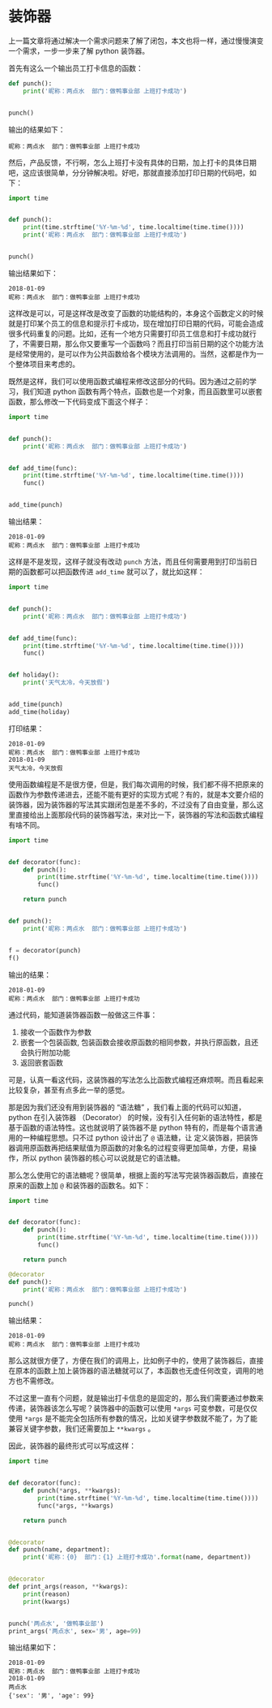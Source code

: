 # 装饰器

上一篇文章将通过解决一个需求问题来了解了闭包，本文也将一样，通过慢慢演变一个需求，一步一步来了解 python 装饰器。

首先有这么一个输出员工打卡信息的函数：

```python
def punch():
    print('昵称：两点水  部门：做鸭事业部 上班打卡成功')


punch()
```

输出的结果如下：

```
昵称：两点水  部门：做鸭事业部 上班打卡成功
```

然后，产品反馈，不行啊，怎么上班打卡没有具体的日期，加上打卡的具体日期吧，这应该很简单，分分钟解决啦。好吧，那就直接添加打印日期的代码吧，如下：

```python
import time


def punch():
    print(time.strftime('%Y-%m-%d', time.localtime(time.time())))
    print('昵称：两点水  部门：做鸭事业部 上班打卡成功')


punch()
```

输出结果如下：

```
2018-01-09
昵称：两点水  部门：做鸭事业部 上班打卡成功
```

这样改是可以，可是这样改是改变了函数的功能结构的，本身这个函数定义的时候就是打印某个员工的信息和提示打卡成功，现在增加打印日期的代码，可能会造成很多代码重复的问题。比如，还有一个地方只需要打印员工信息和打卡成功就行了，不需要日期，那么你又要重写一个函数吗？而且打印当前日期的这个功能方法是经常使用的，是可以作为公共函数给各个模块方法调用的。当然，这都是作为一个整体项目来考虑的。

既然是这样，我们可以使用函数式编程来修改这部分的代码。因为通过之前的学习，我们知道 python 函数有两个特点，函数也是一个对象，而且函数里可以嵌套函数，那么修改一下代码变成下面这个样子：

```python
import time


def punch():
    print('昵称：两点水  部门：做鸭事业部 上班打卡成功')


def add_time(func):
    print(time.strftime('%Y-%m-%d', time.localtime(time.time())))
    func()


add_time(punch)
```

输出结果：

```
2018-01-09
昵称：两点水  部门：做鸭事业部 上班打卡成功
```

这样是不是发现，这样子就没有改动 `punch` 方法，而且任何需要用到打印当前日期的函数都可以把函数传进 `add_time` 就可以了，就比如这样：

```python
import time


def punch():
    print('昵称：两点水  部门：做鸭事业部 上班打卡成功')


def add_time(func):
    print(time.strftime('%Y-%m-%d', time.localtime(time.time())))
    func()


def holiday():
    print('天气太冷，今天放假')


add_time(punch)
add_time(holiday)

```

打印结果：

```
2018-01-09
昵称：两点水  部门：做鸭事业部 上班打卡成功
2018-01-09
天气太冷，今天放假
```

使用函数编程是不是很方便，但是，我们每次调用的时候，我们都不得不把原来的函数作为参数传递进去，还能不能有更好的实现方式呢？有的，就是本文要介绍的装饰器，因为装饰器的写法其实跟闭包是差不多的，不过没有了自由变量，那么这里直接给出上面那段代码的装饰器写法，来对比一下，装饰器的写法和函数式编程有啥不同。

```python
import time


def decorator(func):
    def punch():
        print(time.strftime('%Y-%m-%d', time.localtime(time.time())))
        func()

    return punch


def punch():
    print('昵称：两点水  部门：做鸭事业部 上班打卡成功')


f = decorator(punch)
f()
```

输出的结果：

```
2018-01-09
昵称：两点水  部门：做鸭事业部 上班打卡成功
```

通过代码，能知道装饰器函数一般做这三件事：

1. 接收一个函数作为参数
2. 嵌套一个包装函数, 包装函数会接收原函数的相同参数，并执行原函数，且还会执行附加功能
3. 返回嵌套函数

可是，认真一看这代码，这装饰器的写法怎么比函数式编程还麻烦啊。而且看起来比较复杂，甚至有点多此一举的感觉。

那是因为我们还没有用到装饰器的 “语法糖” ，我们看上面的代码可以知道， python 在引入装饰器 （Decorator） 的时候，没有引入任何新的语法特性，都是基于函数的语法特性。这也就说明了装饰器不是 python 特有的，而是每个语言通用的一种编程思想。只不过 python 设计出了 `@` 语法糖，让 定义装饰器，把装饰器调用原函数再把结果赋值为原函数的对象名的过程变得更加简单，方便，易操作，所以 python 装饰器的核心可以说就是它的语法糖。

那么怎么使用它的语法糖呢？很简单，根据上面的写法写完装饰器函数后，直接在原来的函数上加 `@` 和装饰器的函数名。如下：

```python
import time


def decorator(func):
    def punch():
        print(time.strftime('%Y-%m-%d', time.localtime(time.time())))
        func()

    return punch

@decorator
def punch():
    print('昵称：两点水  部门：做鸭事业部 上班打卡成功')

punch()
```

输出结果：

```
2018-01-09
昵称：两点水  部门：做鸭事业部 上班打卡成功
```

那么这就很方便了，方便在我们的调用上，比如例子中的，使用了装饰器后，直接在原本的函数上加上装饰器的语法糖就可以了，本函数也无虚任何改变，调用的地方也不需修改。

不过这里一直有个问题，就是输出打卡信息的是固定的，那么我们需要通过参数来传递，装饰器该怎么写呢？装饰器中的函数可以使用 `*args` 可变参数，可是仅仅使用 `*args` 是不能完全包括所有参数的情况，比如关键字参数就不能了，为了能兼容关键字参数，我们还需要加上 `**kwargs` 。

因此，装饰器的最终形式可以写成这样：

```python
import time


def decorator(func):
    def punch(*args, **kwargs):
        print(time.strftime('%Y-%m-%d', time.localtime(time.time())))
        func(*args, **kwargs)

    return punch


@decorator
def punch(name, department):
    print('昵称：{0}  部门：{1} 上班打卡成功'.format(name, department))


@decorator
def print_args(reason, **kwargs):
    print(reason)
    print(kwargs)


punch('两点水', '做鸭事业部')
print_args('两点水', sex='男', age=99)
```

输出结果如下：

```
2018-01-09
昵称：两点水  部门：做鸭事业部 上班打卡成功
2018-01-09
两点水
{'sex': '男', 'age': 99}
```
